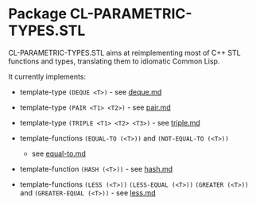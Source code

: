 Package CL-PARAMETRIC-TYPES.STL
===============================

CL-PARAMETRIC-TYPES.STL aims at reimplementing most of C++ STL functions and types,
translating them to idiomatic Common Lisp.

It currently implements:
* template-type `(DEQUE <T>)` - see [deque.md](deque.md)

* template-type `(PAIR <T1> <T2>)` - see [pair.md](pair.md)

* template-type `(TRIPLE <T1> <T2> <T3>)` - see [triple.md](triple.md)

* template-functions `(EQUAL-TO (<T>))` and `(NOT-EQUAL-TO (<T>))`
  - see [equal-to.md](equal-to.md)
  
* template-function `(HASH (<T>))` - see [hash.md](hash.md)

* template-functions `(LESS (<T>))` `(LESS-EQUAL (<T>))` `(GREATER (<T>))`
  and `(GREATER-EQUAL (<T>))` - see [less.md](less.md)

